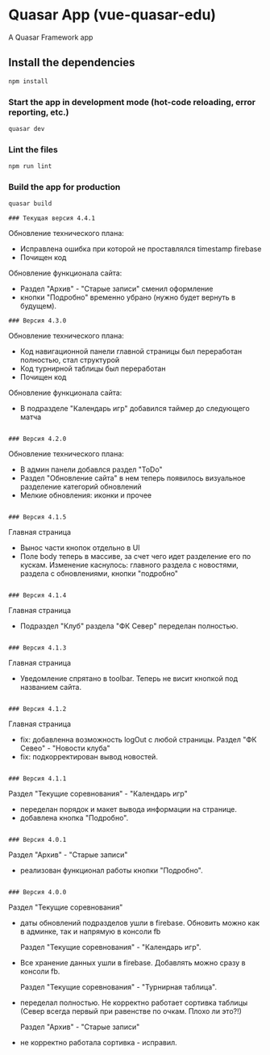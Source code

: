 # Quasar App (vue-quasar-edu)

A Quasar Framework app



## Install the dependencies
```bash
npm install
```

### Start the app in development mode (hot-code reloading, error reporting, etc.)
```bash
quasar dev
```

### Lint the files
```bash
npm run lint
```

### Build the app for production
```bash
quasar build
```

```
### Текущая версия 4.4.1
```
Обновление технического плана:
- Исправлена ошибка при которой не проставлялся timestamp firebase
- Почищен код

Обновление функционала сайта:
- Раздел "Архив" - "Старые записи" сменил оформление
- кнопки "Подробно" временно убрано (нужно будет вернуть в будущем).

```
### Версия 4.3.0
```
Обновление технического плана:
- Код навигационной панели главной страницы был переработан полностью, стал структурой
- Код турнирной таблицы был  переработан
- Почищен код

Обновление функционала сайта:
- В подразделе "Календарь игр" добавился таймер до следующего матча
```

### Версия 4.2.0
```
Обновление технического плана:
- В админ панели добавлся раздел "ToDo"
- Раздел "Обновление сайта" в нем теперь появилось визуальное разделение категорий обновлений
- Мелкие обновления: иконки и прочее
```

### Версия 4.1.5
```
Главная страница
- Вынос части кнопок отдельно в UI
- Поле body теперь в массиве, за счет чего идет разделение его по кускам. Изменение каснулось: главного раздела с новостями, раздела с обновлениями, кнопки "подробно"
```

### Версия 4.1.4
```
Главная страница
- Подраздел "Клуб" раздела "ФК Север" переделан полностью.
```

### Версия 4.1.3
```
Главная страница
- Уведомление спрятано в toolbar. Теперь не висит кнопкой под названием сайта.
```

### Версия 4.1.2
```
Главная страница
- fix: добавленна возможность logOut с любой страницы.
Раздел "ФК Севео" - "Новости клуба"
- fix: подкорректирован вывод новостей.
```

### Версия 4.1.1
```
Раздел "Текущие соревнования" - "Календарь игр"
- переделан порядок и макет вывода информации на странице.
- добавлена кнопка "Подробно".
```

### Версия 4.0.1
```
Раздел "Архив" - "Старые записи"
- реализован функционал работы кнопки "Подробно".
```

### Версия 4.0.0
```
Раздел "Текущие соревнования"
- даты обновлений подразделов ушли в firebase. Обновить можно как в админке, так и напрямую в консоли fb

  Раздел "Текущие соревнования" - "Календарь игр".
- Все хранение данных ушли в firebase. Добавлять можно сразу в консоли fb.

  Раздел "Текущие соревнования" - "Турнирная таблица".
- переделал полностью. Не корректно работает сортивка таблицы (Север всегда первый при равенстве по очкам. Плохо ли это?!)

  Раздел "Архив" - "Старые записи"
- не корректно работала сортивка - исправил.
```
